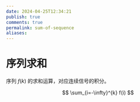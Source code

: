 ```yaml
---
date: 2024-04-25T12:34:21
publish: true
comments: true
permalink: sum-of-sequence
aliases:
---
```


# 序列求和

序列 $f(k)$ 的求和运算，对应连续信号的积分。

$$
\sum_{i=-\infty}^{k} f(i)
$$
